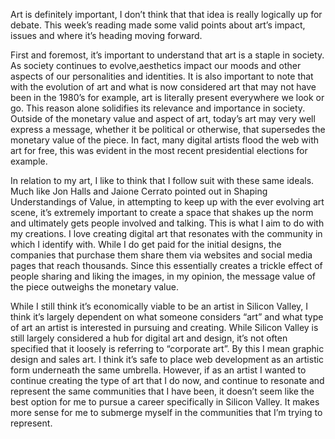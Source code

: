 Art is definitely important, I don’t think that that idea is really logically up for debate.  This week’s reading made some 
valid points about art’s impact, issues and where it’s heading moving forward.  
	
  First and foremost, it’s important to understand that art is a staple in society.  As society continues to evolve,aesthetics impact our moods and other aspects of our personalities and identities.  It is also important to note that with the evolution
of art and what is now considered art that may not have been in the 1980’s for example, art is literally present everywhere 
we look or go.  This reason alone solidifies its relevance and importance in society.  Outside of the monetary value and aspect of art, today’s art may very well express a message, whether it be political or otherwise, that supersedes the monetary value of the piece. In fact, many digital artists flood the web with art for free, this was evident in the most recent presidential elections for example. 
 
In relation to my art, I like to think that I follow suit with these same ideals.  Much like Jon Halls and Jaione Cerrato pointed out in Shaping Understandings of Value, in attempting to keep up with the ever evolving art scene, it’s extremely important to create a space that shakes up the norm and ultimately gets people involved and talking.  This is what I aim to do with my creations.  I love creating digital art that resonates with the community in which I identify with.  While I do get paid for the initial designs, the companies that purchase them share them via websites and social media pages that reach thousands.  Since this essentially creates a trickle effect of people sharing and liking the images, in my opinion, the message value of the piece outweighs the monetary value.  

While I still think it’s economically viable to be an artist in Silicon Valley, I think it’s largely dependent on what someone considers “art” and what type of art an artist is interested in pursuing and creating.  While Silicon Valley is still largely considered a hub for digital art and design,  it’s not often specified that it loosely is referring to “corporate art”.  By this I mean graphic design and sales art.  I think it’s safe to place web development as an artistic form underneath the same umbrella.  However, if as an artist I wanted to continue creating the type of art that I do now, and continue to resonate and represent the same communities that I have been, it doesn’t seem like the best option for me to pursue a career specifically in Silicon Valley.  It makes more sense for me to submerge myself in the communities that I’m trying to represent.  
